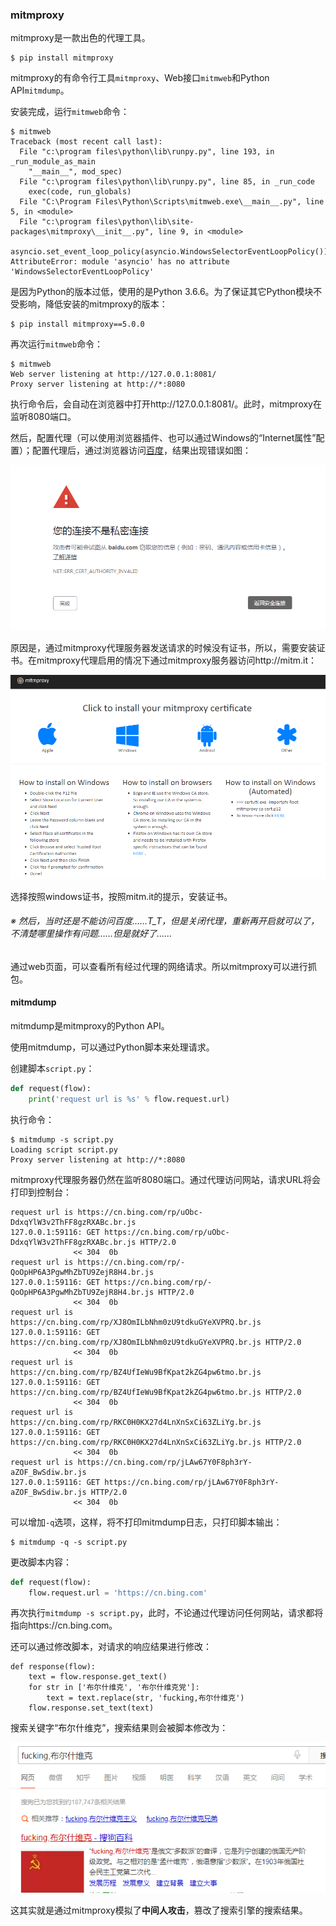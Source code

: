 ### mitmproxy

mitmproxy是一款出色的代理工具。

```shell
$ pip install mitmproxy
```

mitmproxy的有命令行工具`mitmproxy`、Web接口`mitmweb`和Python API`mitmdump`。

安装完成，运行`mitmweb`命令：

```shell
$ mitmweb
Traceback (most recent call last):
  File "c:\program files\python\lib\runpy.py", line 193, in _run_module_as_main
    "__main__", mod_spec)
  File "c:\program files\python\lib\runpy.py", line 85, in _run_code
    exec(code, run_globals)
  File "C:\Program Files\Python\Scripts\mitmweb.exe\__main__.py", line 5, in <module>
  File "c:\program files\python\lib\site-packages\mitmproxy\__init__.py", line 9, in <module>
    asyncio.set_event_loop_policy(asyncio.WindowsSelectorEventLoopPolicy())
AttributeError: module 'asyncio' has no attribute 'WindowsSelectorEventLoopPolicy'
```

是因为Python的版本过低，使用的是Python 3.6.6。为了保证其它Python模块不受影响，降低安装的mitmproxy的版本：

```shell
$ pip install mitmproxy==5.0.0
```

再次运行`mitmweb`命令：

```shell
$ mitmweb
Web server listening at http://127.0.0.1:8081/
Proxy server listening at http://*:8080
```

执行命令后，会自动在浏览器中打开http://127.0.0.1:8081/。此时，mitmproxy在监听8080端口。

然后，配置代理（可以使用浏览器插件、也可以通过Windows的“Internet属性”配置）；配置代理后，通过浏览器访问[百度](https://baidu.com)，结果出现错误如图：

![](/assets/1614064572298.png)

原因是，通过mitmproxy代理服务器发送请求的时候没有证书，所以，需要安装证书。在mitmproxy代理启用的情况下通过mitmproxy服务器访问http://mitm.it：

![](/assets/1614065150764.png)

选择按照windows证书，按照mitm.it的提示，安装证书。

###### ※ 然后，当时还是不能访问百度……T_T，但是关闭代理，重新再开启就可以了，不清楚哪里操作有问题……但是就好了……

通过web页面，可以查看所有经过代理的网络请求。所以mitmproxy可以进行抓包。

#### mitmdump

mitmdump是mitmproxy的Python API。

使用mitmdump，可以通过Python脚本来处理请求。

创建脚本`script.py`：

```python
def request(flow):
    print('request url is %s' % flow.request.url)
```

执行命令：

```shell
$ mitmdump -s script.py
Loading script script.py
Proxy server listening at http://*:8080
```

mitmproxy代理服务器仍然在监听8080端口。通过代理访问网站，请求URL将会打印到控制台：

```ascii
request url is https://cn.bing.com/rp/uObc-DdxqYlW3v2ThFF8gzRXABc.br.js
127.0.0.1:59116: GET https://cn.bing.com/rp/uObc-DdxqYlW3v2ThFF8gzRXABc.br.js HTTP/2.0
              << 304  0b
request url is https://cn.bing.com/rp/-QoOpHP6A3PgwMhZbTU9ZejR8H4.br.js
127.0.0.1:59116: GET https://cn.bing.com/rp/-QoOpHP6A3PgwMhZbTU9ZejR8H4.br.js HTTP/2.0
              << 304  0b
request url is https://cn.bing.com/rp/XJ8OmILbNhm0zU9tdkuGYeXVPRQ.br.js
127.0.0.1:59116: GET https://cn.bing.com/rp/XJ8OmILbNhm0zU9tdkuGYeXVPRQ.br.js HTTP/2.0
              << 304  0b
request url is https://cn.bing.com/rp/BZ4UfIeWu9BfKpat2kZG4pw6tmo.br.js
127.0.0.1:59116: GET https://cn.bing.com/rp/BZ4UfIeWu9BfKpat2kZG4pw6tmo.br.js HTTP/2.0
              << 304  0b
request url is https://cn.bing.com/rp/RKC0H0KX27d4LnXnSxCi63ZLiYg.br.js
127.0.0.1:59116: GET https://cn.bing.com/rp/RKC0H0KX27d4LnXnSxCi63ZLiYg.br.js HTTP/2.0
              << 304  0b
request url is https://cn.bing.com/rp/jLAw67Y0F8ph3rY-aZOF_BwSdiw.br.js
127.0.0.1:59116: GET https://cn.bing.com/rp/jLAw67Y0F8ph3rY-aZOF_BwSdiw.br.js HTTP/2.0
              << 304  0b
```

可以增加`-q`选项，这样，将不打印mitmdump日志，只打印脚本输出：

```shell
$ mitmdump -q -s script.py
```

更改脚本内容：

```python
def request(flow):
    flow.request.url = 'https://cn.bing.com'
```

再次执行`mitmdump -s script.py`，此时，不论通过代理访问任何网站，请求都将指向https://cn.bing.com。

还可以通过修改脚本，对请求的响应结果进行修改：

```shell
def response(flow):
    text = flow.response.get_text()
    for str in ['布尔什维克', '布尔什维克党']:
        text = text.replace(str, 'fucking,布尔什维克')
    flow.response.set_text(text)
```

搜索关键字“布尔什维克”，搜索结果则会被脚本修改为：

![](/assets/1614069675222.png)

这其实就是通过mitmproxy模拟了**中间人攻击**，篡改了搜索引擎的搜索结果。